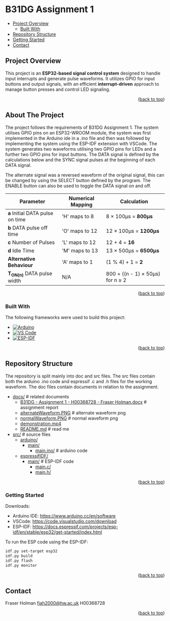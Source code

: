 <a id="readme-top"></a>

# B31DG Assignment 1

- [Project Overview](#project-overview)  
  - [Built With](#built-with)  
- [Repository Structure](#repository-structure)  
- [Getting Started](#getting-started)  
- [Contact](#contact)  

## Project Overview
This project is an **ESP32-based signal control system** designed to handle input interrupts and generate pulse waveforms. It utilizes GPIO for input buttons and output signals, with an efficient **interrupt-driven** approach to manage button presses and control LED signaling.

<p align="right">(<a href="#readme-top">back to top</a>)</p>

## About The Project
The project follows the requirements of B31DG Assignment 1. The system utilises GPIO pins on an ESP32-WROOM module, the system was first implemented in the Arduino ide in a .ino file and then was followed by implementing the system using the ESP-IDF extension with VSCode. The system generates two waveforms utilising two GPIO pins for LEDs and a further two GPIO pins for input buttons. The DATA signal is defined by the calculations below and the SYNC signal pulses at the beginning of each DATA signal.

The alternate signal was a reversed waveform of the original signal, this can be changed by using the SELECT button defined by the program. The ENABLE button can also be used to toggle the DATA signal on and off.


| **Parameter**           | **Numerical Mapping**      | **Calculation**                     |
|------------------------|---------------------------|-------------------------------------|
| **a** Initial DATA pulse on time    | 'H' maps to 8             | 8 × 100µs = **800µs**               |
| **b** DATA pulse off time             | 'O' maps to 12            | 12 × 100µs = **1200µs**             |
| **c** Number of Pulses                 | 'L' maps to 12            | 12 + 4 = **16**                     |
| **d** Idle Time                 | 'M' maps to 13            | 13 × 500µs = **6500µs**             |
| **Alternative Behaviour** | 'A' maps to 1        | (1 % 4) + 1 = **2**                 |
| **T<sub>ON(n)</sub>** DATA pulse width | N/A                       | 800 + ((n - 1) × 50µs) for n ≥ 2   |

<p align="right">(<a href="#readme-top">back to top</a>)</p>

### Built With

The following frameworks were used to build this project:

* [![Arduino][Arduino-logo]][Arduino-url]
* [![VS Code][VSCode-logo]][VSCode-url]
* [![ESP-IDF][ESP-IDF-logo]][ESP-IDF-url]

[Arduino-logo]: https://img.shields.io/badge/Arduino-00979D?style=for-the-badge&logo=arduino&logoColor=white
[VSCode-logo]: https://img.shields.io/badge/VS%20Code-007ACC?style=for-the-badge&logo=visual-studio-code&logoColor=white
[ESP-IDF-logo]: https://img.shields.io/badge/ESP--IDF-FF0000?style=for-the-badge&logo=espressif&logoColor=white

[Arduino-url]: https://www.arduino.cc/
[VSCode-url]: https://code.visualstudio.com/
[ESP-IDF-url]: https://idf.espressif.com/

<p align="right">(<a href="#readme-top">back to top</a>)</p>

## Repository Structure

The repository is split mainly into doc and src files. The src files contain both the arduino .ino code and espressif .c and .h files for the working waveform. The doc files contain documents in relation to the assignment.

* [docs/](../docs)  # related documents
  * [B31DG - Assignment 1 - H00368728 - Fraser Holman.docx](../docs/B31DG%20-%20Assignment%201%20-%20H00368728%20-%20Fraser%20Holman.docx)  # assignment report
  * [alternateWaveform.PNG](../docs/alternateWaveform.PNG)  # alternate waveform png
  * [normalWaveform.PNG](../docs/normalWaveform.PNG)    # normal waveform png
  * [demonstration.mp4](../docs/demonstration.mp4)
  * [README.md](../docs/README.md)  # read me
* [src/](../src)    # source files
  * [arduino/](../src/arduino)
    * [main/](../src/arduino/main)
      * [main.ino/](../src/arduino/main/main.ino)   # arduino code
  * [espressifIDF/](../src/espressifIDF)
    * [main/](../src/espressifIDF/main) # ESP-IDF code
      * [main.c/](../src/espressifIDF/main/main.c)
      * [main.h/](../src/espressifIDF/main/main.h)

<p align="right">(<a href="#readme-top">back to top</a>)</p>


### Getting Started

Downloads:
- Arduino IDE: https://www.arduino.cc/en/software
- VSCode: https://code.visualstudio.com/download
- ESP-IDF: https://docs.espressif.com/projects/esp-idf/en/stable/esp32/get-started/index.html

To run the ESP code using the ESP-IDF:
```sh
idf.py set-target esp32
idf.py build
idf.py flash
idf.py monitor
```
<p align="right">(<a href="#readme-top">back to top</a>)</p>

## Contact

Fraser Holman
fjah2000@hw.ac.uk
H00368728

<p align="right">(<a href="#readme-top">back to top</a>)</p>

